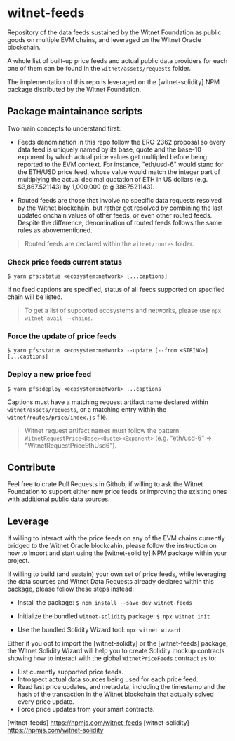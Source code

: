 # witnet-feeds

Repository of the data feeds sustained by the Witnet Foundation as public goods on multiple EVM chains, and leveraged on the Witnet Oracle blockchain. 

A whole list of built-up price feeds and actual public data providers for each one of them can be found in the `witnet/assets/requests` folder.

The implementation of this repo is leveraged on the [witnet-solidity] NPM package distributed by the Witnet Foundation. 

## Package maintainance scripts

Two main concepts to understand first: 

- Feeds denomination in this repo follow the ERC-2362 proposal so every data feed is uniquely named by its base, quote and the base-10 exponent by which actual price values get multipled before being reported to the EVM context. For instance, "eth/usd-6" would stand for the ETH/USD price feed, whose value would match the integer part of multiplying the actual decimal quotation of ETH in US dollars (e.g. $3,867.521143) by 1,000,000 (e.g 3867521143).

- Routed feeds are those that involve no specific data requests resolved by the Witnet blockchain, but rather get resolved by combining the last updated onchain values of other feeds, or even other routed feeds. Despite the difference, denomination of routed feeds follows the same rules as abovementioned.

> Routed feeds are declared within the `witnet/routes` folder.

### Check price feeds current status

`$ yarn pfs:status <ecosystem:network> [...captions]`

If no feed captions are specified, status of all feeds supported on specified chain will be listed.

> To get a list of supported ecosystems and networks, please use `npx witnet avail --chains`.

### Force the update of price feeds

`$ yarn pfs:status <ecosystem:network> --update [--from <STRING>] [...captions]`

### Deploy a new price feed

`$ yarn pfs:deploy <ecosystem:network> ...captions`

Captions must have a matching request artifact name declared within `witnet/assets/requests`, or a matching entry within the `witnet/routes/price/index.js` file. 

> Witnet request artifact names must follow the pattern `WitnetRequestPrice<Base><Quote><Exponent>` (e.g. "eth/usd-6" => "WitnetRequestPriceEthUsd6").

## Contribute

Feel free to crate Pull Requests in Github, if willing to ask the Witnet Foundation to support either new price feeds or improving the existing ones with additional public data sources. 

## Leverage

If willing to interact with the price feeds on any of the EVM chains currently bridged to the Witnet Oracle blockcahin, please follow the instruction on how to import and start using the [witnet-solidity] NPM package within your project. 

If willing to build (and sustain) your own set of price feeds, while leveraging the data sources and Witnet Data Requests already declared within this package, please follow these steps instead:

- Install the package: 
  `$ npm install --save-dev witnet-feeds`

- Initialize the bundled `witnet-solidity` package: 
  `$ npx witnet init`

- Use the bundled Solidity Wizard tool:
  `npx witnet wizard`

Either if you opt to import the [witnet-solidty] or the [witnet-feeds] package, the Witnet Solidity Wizard will help you to create Solidity mockup contracts showing how to interact with the global `WitnetPriceFeeds` contract as to:
- List currently supported price feeds.
- Introspect actual data sources being used for each price feed.
- Read last price updates, and metadata, including the timestamp and the hash of the transaction in the Witnet blockchain that actually solved every price update.
- Force price updates from your smart contracts.

[witnet-feeds] https://npmjs.com/witnet-feeds
[witnet-solidity] https://npmjs.com/witnet-solidity